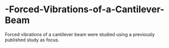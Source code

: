 # -Forced-Vibrations-of-a-Cantilever-Beam
Forced vibrations of a cantilever beam were studied using a previously published study as focus.
